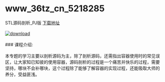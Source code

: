 # www_36tz_cn_5218285
STL源码剖析_PJ版
[下载地址](http://www.36tz.cn/article/5218285 "下载地址")
<br/></br>[![download](http://36tz.cn/muke_img/2021_02_1-18-300x183.png "下载地址")](http://www.36tz.cn/article/5218285 "下载地址")
<br/></br>### 课程介绍:<br/></br>本专题的学习主要以剖析源码为主，除了剖析源码，还需指出容器使用时的常见误区，让大家知已知彼的使用容器，源码剖析的过程是一个痛苦并快乐的过程，需要坚持，哪块不会补哪块，这个过程除了能够了解容器的实现过程，还能吸取大师的养分，受益匪浅。

